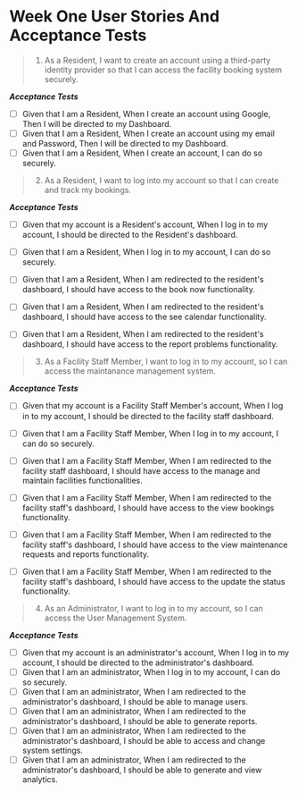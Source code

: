 # Week One User Stories And Acceptance Tests

> 1. As a Resident, I want to create an account using a third-party identity provider so that I can access the facility booking system securely.  

 _**Acceptance Tests**_
  - [ ] Given that I am a Resident, When I create an account using Google, Then I will be directed to my Dashboard.
  - [ ] Given that I am a Resident, When I create an account using my email and Password, Then I will be directed to my Dashboard.
  - [ ] Given that I am a Resident, When I create an account, I can do so securely.

> 2. As a Resident, I want to log into my account so that I can create and track my bookings.  

_**Acceptance Tests**_
- [ ] Given that my account is a Resident's account, When I log in to my account, I should be directed to the Resident's dashboard.
- [ ] Given that I am a Resident, When I log in to my account, I can do so securely.
- [ ] Given that I am a Resident, When I am redirected to the resident's dashboard, I should have access to the book now functionality.
- [ ] Given that I am a Resident, When I am redirected to the resident's  dashboard, I should have access to the see calendar functionality.
- [ ] Given that I am a Resident, When I am redirected to the resident's  dashboard, I should have access to the report problems functionality. 


> 3. As a Facility Staff Member, I want to log in to my account, so  I can access the maintanance management system.  

  _**Acceptance Tests**_
- [ ] Given that my account is a Facility Staff Member's account,  When I log in to my account, I should be directed to the facility staff dashboard.
- [ ] Given that I am a Facility Staff Member, When I log in to my account, I can do so securely.
- [ ] Given that I am a Facility Staff Member,  When I am redirected to the facility staff dashboard, I should have access to the manage and maintain facilities functionalities. 
- [ ] Given that I am a Facility Staff Member, When I am redirected to the facility staff's dashboard, I should have access to the view bookings functionality.
- [ ] Given that I am a Facility Staff Member, When I am redirected to the facility staff's dashboard, I should have access to the view maintenance requests and reports functionality.
- [ ] Given that I am a Facility Staff Member, When I am redirected to the facility staff's dashboard, I should have access to the update the status functionality. 


> 4. As an Administrator, I want to log in to my account, so I can access the User Management System.  

_**Acceptance Tests**_
- [ ] Given that my account is an administrator's account, When I log in to my account, I should be directed to the administrator's dashboard.
- [ ] Given that I am an administrator, When I log in to my account, I can do so securely.
- [ ] Given that I am an administrator, When I am redirected to the administrator's dashboard, I should be able to manage users.
- [ ] Given that I am an administrator, When I am redirected to the administrator's dashboard, I should be able to generate reports.
- [ ] Given that I am an administrator, When I am redirected to the administrator's dashboard, I should be able to access and change system settings.
- [ ] Given that I am an administrator, When I am redirected to the administrator's dashboard, I should be able to generate and view analytics. 
